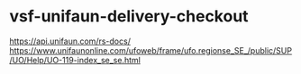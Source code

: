 # vsf-unifaun-delivery-checkout

https://api.unifaun.com/rs-docs/
https://www.unifaunonline.com/ufoweb/frame/ufo.regionse_SE_/public/SUP/UO/Help/UO-119-index_se_se.html
